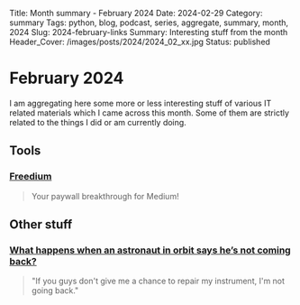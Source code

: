 Title: Month summary - February 2024
Date: 2024-02-29
Category: summary
Tags: python, blog, podcast, series, aggregate, summary, month, 2024
Slug: 2024-february-links
Summary: Interesting stuff from the month
Header_Cover: /images/posts/2024/2024_02_xx.jpg
Status: published

# February 2024

I am aggregating here some more or less interesting stuff of various IT related materials which I came across this month.
Some of them are strictly related to the things I did or am currently doing.

## Tools

### [Freedium](https://freedium.cfd/)

> Your paywall breakthrough for Medium!

## Other stuff

### [What happens when an astronaut in orbit says he’s not coming back?](https://arstechnica.com/space/2024/01/solving-a-nasa-mystery-why-did-space-shuttle-commanders-lock-the-hatch/)

> "If you guys don't give me a chance to repair my instrument, I'm not going back."

